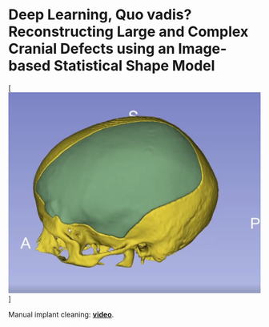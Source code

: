 # Deep Learning, Quo vadis? Reconstructing Large and Complex Cranial Defects using an Image-based Statistical Shape Model




[![large defects](https://github.com/Jianningli/ssm/blob/main/assets/figshare.png)]


Manual implant cleaning: [**video**](https://figshare.com/articles/dataset/Reconstruction_of_Large_and_Complex_Cranial_Defects/19328816/3?file=34326815).

